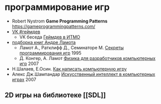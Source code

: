 # программирование игр

* Robert Nystrom **Game Programming Patterns** https://gameprogrammingpatterns.com/
* [VK #геймдев](https://vk.com/wall-71630588?q=%23%D0%B3%D0%B5%D0%B9%D0%BC%D0%B4%D0%B5%D0%B2)
  * VK беседа [Геймдев в ИТМО](https://vk.com/im?sel=c12)
* [подборка книг Андре Ламота](https://only-soft.org/viewtopic.php?t=50618)
  * Ламот А., Ратклифф Д., Семинаторе М. [Секреты программирования игр](https://drive.google.com/drive/folders/13R1QwlaKmmFbxOU-iwf0-mdge1OHeTIM?usp=sharing) 1995
  * Д. Конгер, А. Ламот [Физика для разработчиков компьютерных игр](https://drive.google.com/file/d/14kczm1HlHpQJpx-dS9LbpuJr2OBfKQFA/view?usp=sharing) 2007
* Н.Шалаев, Е.Осин. [Как написать компьютерную игру](https://drive.google.com/file/d/1hU77uiSbWqjcZGqN-15LKRQDAnmeQHl9/view?usp=sharing)
* Алекс Дж.Шампандар [Искусственный интеллект в компьютерных играх](https://drive.google.com/file/d/1foRaX8Lu5fnxtKUxxtgB9LpfRR1SuLxO/view?usp=sharing) 2007

## 2D игры на библиотеке [[SDL]]